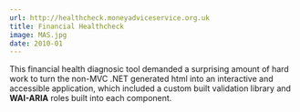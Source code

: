 ```yaml
---
url: http://healthcheck.moneyadviceservice.org.uk
title: Financial Healthcheck
image: MAS.jpg
date: 2010-01 
---
```

This financial health diagnosic tool demanded a surprising amount of hard work to turn the non-MVC .NET generated html into an interactive and accessible application, which included a custom built validation library and **WAI-ARIA** roles built into each component.